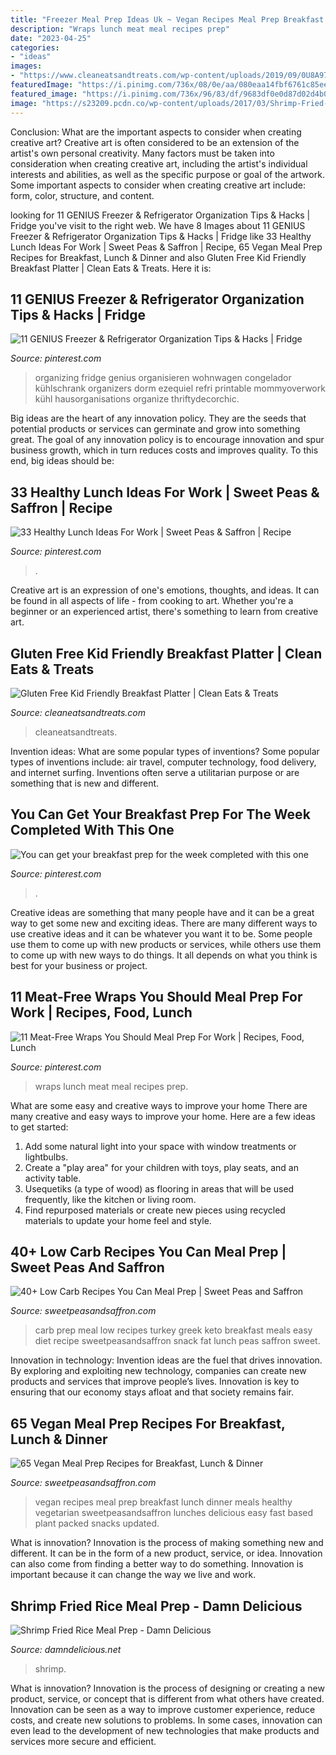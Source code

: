 ```yaml
---
title: "Freezer Meal Prep Ideas Uk ~ Vegan Recipes Meal Prep Breakfast Lunch Dinner Meals Healthy Vegetarian Sweetpeasandsaffron Lunches Delicious Easy Fast Based Plant Packed Snacks Updated"
description: "Wraps lunch meat meal recipes prep"
date: "2023-04-25"
categories:
- "ideas"
images:
- "https://www.cleaneatsandtreats.com/wp-content/uploads/2019/09/0U8A9736.jpg"
featuredImage: "https://i.pinimg.com/736x/08/0e/aa/080eaa14fbf6761c85ee439cfebaf617.jpg"
featured_image: "https://i.pinimg.com/736x/96/83/df/9683df0e0d87d02d4b04bca744440fea.jpg"
image: "https://s23209.pcdn.co/wp-content/uploads/2017/03/Shrimp-Fried-Rice-Meal-PrepIMG_7687-720x1080.jpg"
---
```



Conclusion: What are the important aspects to consider when creating creative art?
Creative art is often considered to be an extension of the artist's own personal creativity. Many factors must be taken into consideration when creating creative art, including the artist's individual interests and abilities, as well as the specific purpose or goal of the artwork. Some important aspects to consider when creating creative art include: form, color, structure, and content.

	

		
looking for 11 GENIUS Freezer &amp; Refrigerator Organization Tips &amp; Hacks | Fridge you've visit to the right web. We have 8 Images about 11 GENIUS Freezer &amp; Refrigerator Organization Tips &amp; Hacks | Fridge like 33 Healthy Lunch Ideas For Work | Sweet Peas &amp; Saffron | Recipe, 65 Vegan Meal Prep Recipes for Breakfast, Lunch &amp; Dinner and also Gluten Free Kid Friendly Breakfast Platter | Clean Eats &amp; Treats. Here it is:
		
    
## 11 GENIUS Freezer &amp; Refrigerator Organization Tips &amp; Hacks | Fridge

<img loading=lazy src="https://i.pinimg.com/736x/85/9e/bc/859ebc3a1c0e5d1bad4615d5ab476868.jpg" onerror="this.onerror=null;this.src='https://tse1.mm.bing.net/th?id=OIP.2HInpVkRLYv1PN8ZbFoqiAHaLH&amp;pid=15.1';" alt="11 GENIUS Freezer &amp; Refrigerator Organization Tips &amp; Hacks | Fridge">

_Source: pinterest.com_

>organizing fridge genius organisieren wohnwagen congelador kühlschrank organizers dorm ezequiel refri printable mommyoverwork kühl hausorganisations organize thriftydecorchic. 

	

Big ideas are the heart of any innovation policy. They are the seeds that potential products or services can germinate and grow into something great. The goal of any innovation policy is to encourage innovation and spur business growth, which in turn reduces costs and improves quality. To this end, big ideas should be: 

    
## 33 Healthy Lunch Ideas For Work | Sweet Peas &amp; Saffron | Recipe

<img loading=lazy src="https://i.pinimg.com/736x/e2/63/81/e26381aad76dc76d5801c70358858462.jpg" onerror="this.onerror=null;this.src='https://tse3.mm.bing.net/th?id=OIP.nho9LW8YRv5nDAdWFf0f1AHaJ3&amp;pid=15.1';" alt="33 Healthy Lunch Ideas For Work | Sweet Peas &amp; Saffron | Recipe">

_Source: pinterest.com_

>. 

	

Creative art is an expression of one's emotions, thoughts, and ideas. It can be found in all aspects of life - from cooking to art. Whether you're a beginner or an experienced artist, there's something to learn from creative art.

    
## Gluten Free Kid Friendly Breakfast Platter | Clean Eats &amp; Treats

<img loading=lazy src="https://www.cleaneatsandtreats.com/wp-content/uploads/2019/09/0U8A9736.jpg" onerror="this.onerror=null;this.src='https://tse3.mm.bing.net/th?id=OIP.QwvtRt58LDq_YMP0p5-IoQHaE7&amp;pid=15.1';" alt="Gluten Free Kid Friendly Breakfast Platter | Clean Eats &amp; Treats">

_Source: cleaneatsandtreats.com_

>cleaneatsandtreats. 

	

Invention ideas: What are some popular types of inventions?
Some popular types of inventions include: air travel, computer technology, food delivery, and internet surfing. Inventions often serve a utilitarian purpose or are something that is new and different.

    
## You Can Get Your Breakfast Prep For The Week Completed With This One

<img loading=lazy src="https://i.pinimg.com/736x/96/83/df/9683df0e0d87d02d4b04bca744440fea.jpg" onerror="this.onerror=null;this.src='https://tse2.mm.bing.net/th?id=OIP.7d2F8MQ2BdxsYEOpjyp-SwHaOy&amp;pid=15.1';" alt="You can get your breakfast prep for the week completed with this one">

_Source: pinterest.com_

>. 

	

Creative ideas are something that many people have and it can be a great way to get some new and exciting ideas. There are many different ways to use creative ideas and it can be whatever you want it to be. Some people use them to come up with new products or services, while others use them to come up with new ways to do things. It all depends on what you think is best for your business or project.

    
## 11 Meat-Free Wraps You Should Meal Prep For Work | Recipes, Food, Lunch

<img loading=lazy src="https://i.pinimg.com/736x/08/0e/aa/080eaa14fbf6761c85ee439cfebaf617.jpg" onerror="this.onerror=null;this.src='https://tse4.mm.bing.net/th?id=OIP.y7B-QehapKWe8Ru5snQebADMEy&amp;pid=15.1';" alt="11 Meat-Free Wraps You Should Meal Prep For Work | Recipes, Food, Lunch">

_Source: pinterest.com_

>wraps lunch meat meal recipes prep. 

	

What are some easy and creative ways to improve your home
There are many creative and easy ways to improve your home. Here are a few ideas to get started: 
1. Add some natural light into your space with window treatments or lightbulbs. 
2. Create a "play area" for your children with toys, play seats, and an activity table. 
3. Usequetiks (a type of wood) as flooring in areas that will be used frequently, like the kitchen or living room. 
4. Find repurposed materials or create new pieces using recycled materials to update your home feel and style.

    
## 40+ Low Carb Recipes You Can Meal Prep | Sweet Peas And Saffron

<img loading=lazy src="https://sweetpeasandsaffron.com/wp-content/uploads/2018/05/Low-Carb-Greek-Turkey-Meal-Prep.jpg" onerror="this.onerror=null;this.src='https://tse2.mm.bing.net/th?id=OIP.bRd2v6lYR-S9yNg335CqvQHaLH&amp;pid=15.1';" alt="40+ Low Carb Recipes You Can Meal Prep | Sweet Peas and Saffron">

_Source: sweetpeasandsaffron.com_

>carb prep meal low recipes turkey greek keto breakfast meals easy diet recipe sweetpeasandsaffron snack fat lunch peas saffron sweet. 

	

Innovation in technology:
Invention ideas are the fuel that drives innovation. By exploring and exploiting new technology, companies can create new products and services that improve people’s lives. Innovation is key to ensuring that our economy stays afloat and that society remains fair.

    
## 65 Vegan Meal Prep Recipes For Breakfast, Lunch &amp; Dinner

<img loading=lazy src="https://sweetpeasandsaffron.com/wp-content/uploads/2017/05/vegan-meal-prep-recipes-NEW.jpg" onerror="this.onerror=null;this.src='https://tse3.mm.bing.net/th?id=OIP.2ExZbe1AsVzuRgtW6b-caQHaMi&amp;pid=15.1';" alt="65 Vegan Meal Prep Recipes for Breakfast, Lunch &amp; Dinner">

_Source: sweetpeasandsaffron.com_

>vegan recipes meal prep breakfast lunch dinner meals healthy vegetarian sweetpeasandsaffron lunches delicious easy fast based plant packed snacks updated. 

	

What is innovation?
Innovation is the process of making something new and different. It can be in the form of a new product, service, or idea. Innovation can also come from finding a better way to do something. Innovation is important because it can change the way we live and work.

    
## Shrimp Fried Rice Meal Prep - Damn Delicious

<img loading=lazy src="https://s23209.pcdn.co/wp-content/uploads/2017/03/Shrimp-Fried-Rice-Meal-PrepIMG_7687-720x1080.jpg" onerror="this.onerror=null;this.src='https://tse3.mm.bing.net/th?id=OIP.Y1d7rXB6Zzrm13InO7VmcQHaLH&amp;pid=15.1';" alt="Shrimp Fried Rice Meal Prep - Damn Delicious">

_Source: damndelicious.net_

>shrimp. 

	

What is innovation?
Innovation is the process of designing or creating a new product, service, or concept that is different from what others have created. Innovation can be seen as a way to improve customer experience, reduce costs, and create new solutions to problems. In some cases, innovation can even lead to the development of new technologies that make products and services more secure and efficient.


